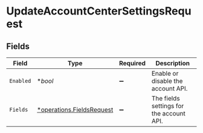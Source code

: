 # UpdateAccountCenterSettingsRequest


## Fields

| Field                                                                 | Type                                                                  | Required                                                              | Description                                                           |
| --------------------------------------------------------------------- | --------------------------------------------------------------------- | --------------------------------------------------------------------- | --------------------------------------------------------------------- |
| `Enabled`                                                             | **bool*                                                               | :heavy_minus_sign:                                                    | Enable or disable the account API.                                    |
| `Fields`                                                              | [*operations.FieldsRequest](../../models/operations/fieldsrequest.md) | :heavy_minus_sign:                                                    | The fields settings for the account API.                              |